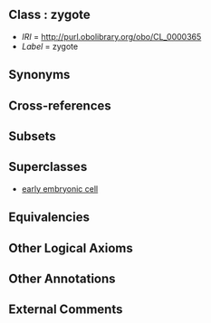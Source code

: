 
## Class : zygote

 * *IRI* = http://purl.obolibrary.org/obo/CL_0000365
 * *Label* = zygote

## Synonyms


## Cross-references


## Subsets


## Superclasses

 * [early embryonic cell](../../CL/07/CL_0000007.md)

## Equivalencies


## Other Logical Axioms


## Other Annotations


## External Comments

